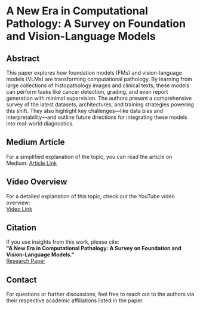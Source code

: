 # A New Era in Computational Pathology: A Survey on Foundation and Vision-Language Models

## Abstract
This paper explores how foundation models (FMs) and vision-language models (VLMs) are transforming computational pathology. By learning from large collections of histopathology images and clinical texts, these models can perform tasks like cancer detection, grading, and even report generation with minimal supervision. The authors present a comprehensive survey of the latest datasets, architectures, and training strategies powering this shift. They also highlight key challenges—like data bias and interpretability—and outline future directions for integrating these models into real-world diagnostics.

## Medium Article
For a simplified explanation of the topic, you can read the article on Medium:
[Article Link](https://medium.com/@aditya-rajpurohit/a-new-era-in-computational-pathology-how-ai-foundation-models-are-reshaping-medical-diagnosis-ee8302d536f8)

## Video Overview
For a detailed explanation of this topic, check out the YouTube video overview:  
[Video Link](https://youtu.be/c1mmsA5LoCE)

## Citation
If you use insights from this work, please cite:  
**"A New Era in Computational Pathology: A Survey on Foundation and Vision-Language Models."**  
[Research Paper](https://arxiv.org/pdf/2408.14496)

## Contact
For questions or further discussions, feel free to reach out to the authors via their respective academic affiliations listed in the paper.